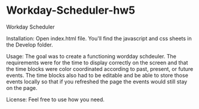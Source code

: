 # Workday-Scheduler-hw5

Workday Scheduler

Installation:
    Open index.html file. You'll find the javascript and css sheets in the Develop folder.


Usage:
The goal was to create a functioning wordday schdeuler. The requirements were for the time to display correctly on the screen and that the time blocks were color coordinated according to past, present, or future events. The time blocks also had to be editable and be able to store those events locally so that if you refreshed the page the events would still stay on the page.




License: Feel free to use how you need.
